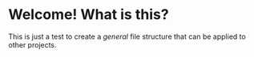 # Welcome! What is this?

This is just a test to create a *general* file structure that can be applied to other projects.
